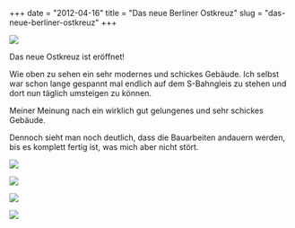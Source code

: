 +++
date = "2012-04-16"
title = "Das neue Berliner Ostkreuz"
slug = "das-neue-berliner-ostkreuz"
+++

![](/post/8/ostkreuz.jpg)

Das neue Ostkreuz ist eröffnet!

Wie oben zu sehen ein sehr modernes und schickes Gebäude. Ich selbst war schon lange gespannt mal endlich auf dem S-Bahngleis zu stehen und dort nun täglich umsteigen zu können.

Meiner Meinung nach ein wirklich gut gelungenes und sehr schickes Gebäude.

Dennoch sieht man noch deutlich, dass die Bauarbeiten andauern werden, bis es komplett fertig ist, was mich aber nicht stört.

![](/post/8/ostkreuz1.jpg)

![](/post/8/ostkreuz4.jpg)

![](/post/8/ostkreuz2.jpg)

![](/post/8/ostkreuz3.jpg)

